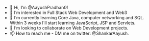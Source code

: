 - 👋 Hi, I’m @AayushPradhan01
- 👀 I’m interested in Full Stack Web Development and Web3
- 🌱 I’m currently learning Core Java, computer networking and SQL. Within 3 weeks I'll start learning JavaScript, JSP and Servlets.
- 💞️ I’m looking to collaborate on Web Development projects.
- 📫 How to reach me - DM me on twitter: @ShankarAayush.

<!---
AayushPradhan01/AayushPradhan01 is a ✨ special ✨ repository because its `README.md` (this file) appears on your GitHub profile.
You can click the Preview link to take a look at your changes.
--->

